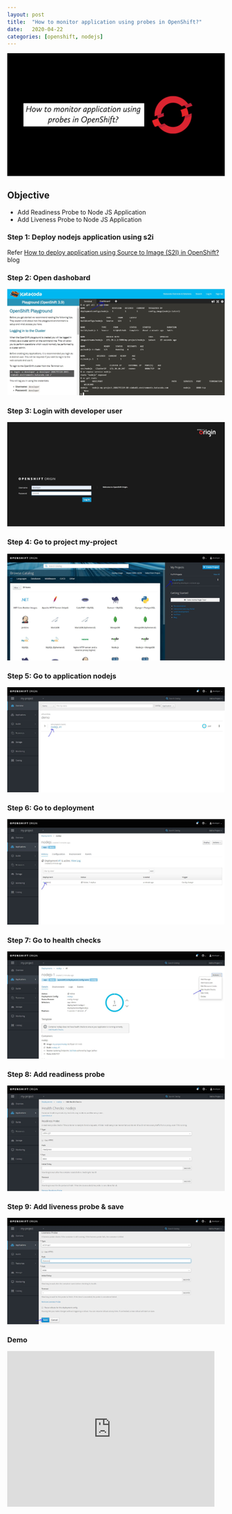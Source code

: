 ```yaml
---
layout: post
title:  "How to monitor application using probes in OpenShift?"
date:   2020-04-22
categories: [openshift, nodejs]
---
```


![How to monitor application using probes in OpenShift?](https://raw.githubusercontent.com/sagar-jadhav/sagar-jadhav.github.io/master/static/img/_posts/openshift/6.png)

## Objective
- Add Readiness Probe to Node JS Application
- Add Liveness Probe to Node JS Application

### Step 1: Deploy nodejs application using s2i
Refer [How to deploy application using Source to Image (S2I) in OpenShift?](https://developersthought.in/openshift/nodejs/2020/04/15/application-deployment-s2i.html) blog

### Step 2: Open dashobard
![Step 2](https://raw.githubusercontent.com/sagar-jadhav/sagar-jadhav.github.io/master/static/img/_posts/openshift/probe_1.JPG)

### Step 3: Login with developer user
![Step 3](https://raw.githubusercontent.com/sagar-jadhav/sagar-jadhav.github.io/master/static/img/_posts/openshift/probe_2.jfif)

### Step 4: Go to project my-project
![Step 4](https://raw.githubusercontent.com/sagar-jadhav/sagar-jadhav.github.io/master/static/img/_posts/openshift/probe_3.JPG)

### Step 5: Go to application nodejs
![Step 5](https://raw.githubusercontent.com/sagar-jadhav/sagar-jadhav.github.io/master/static/img/_posts/openshift/probe_4.JPG)

### Step 6: Go to deployment
![Step 6](https://raw.githubusercontent.com/sagar-jadhav/sagar-jadhav.github.io/master/static/img/_posts/openshift/probe_5.JPG)

### Step 7: Go to health checks
![Step 7](https://raw.githubusercontent.com/sagar-jadhav/sagar-jadhav.github.io/master/static/img/_posts/openshift/probe_6.JPG)

### Step 8: Add readiness probe
![Step 8](https://raw.githubusercontent.com/sagar-jadhav/sagar-jadhav.github.io/master/static/img/_posts/openshift/probe_7.JPG)

### Step 9: Add liveness probe & save
![Step 9](https://raw.githubusercontent.com/sagar-jadhav/sagar-jadhav.github.io/master/static/img/_posts/openshift/probe_8.JPG)

### Demo

<iframe width="480" height="360" src="https://www.youtube.com/embed/_y32cqqBH2Q" frameborder="0" allowfullscreen></iframe>